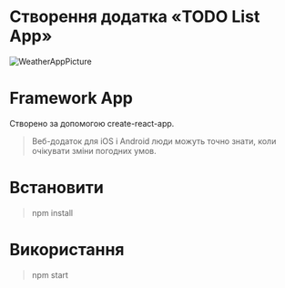 # Створення додатка «TODO List App»
![WeatherAppPicture](https://c0.klipartz.com/pngpicture/262/968/gratis-png-lista-de-verificacion-iconos-de-computadora-casilla-de-verificacion-lista.png)



# Framework App 
Створено за допомогою create-react-app.

> Веб-додаток для iOS і Android люди можуть точно знати, коли очікувати зміни погодних умов.

# Встановити
> npm install

# Використання
> npm start
